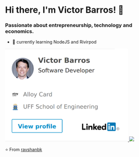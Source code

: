 # Hi there, I'm Victor Barros! 👋

<h3>Passionate about entrepreneurship, technology and economics.</h3>

- 🌱 currently learning NodeJS and Rivirpod

<a href="https://www.linkedin.com/in/victor-almeida-barros/?locale=en_US">
  <img width="400px" src="https://raw.githubusercontent.com/victorabarros/victorabarros/master/assets/linkedin_profile.png" />
</a>


<a href="https://github.com/ravshanbk?tab=repositories">
  <img width="500px" src="https://github-readme-stats.anuraghazra1.vercel.app/api/top-langs/?username=ravshanbk&count_private=true&layout=compact&hide=makefile,shell&hide_title=true&hide_border=true" />
</a>

⭐️ From [ravshanbk](https://github.com/ravshanbk/ravshanbk)
